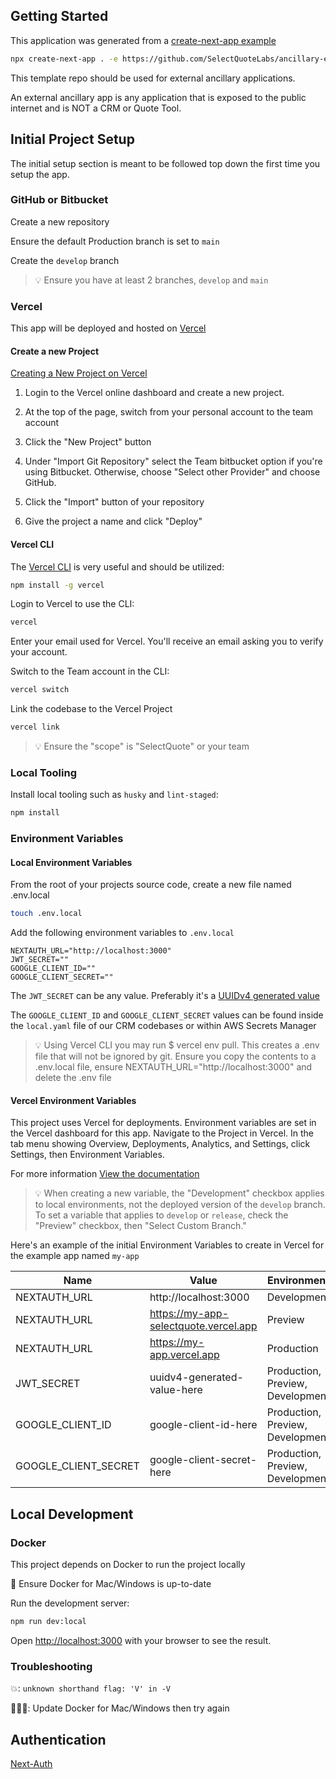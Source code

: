 ## Getting Started

This application was generated from a [create-next-app example](https://github.com/vercel/next.js/tree/canary/examples)

```bash
npx create-next-app . -e https://github.com/SelectQuoteLabs/ancillary-external-app
```

This template repo should be used for external ancillary applications.

An external ancillary app is any application that is exposed to the public internet and is NOT a CRM or Quote Tool.

## Initial Project Setup

The initial setup section is meant to be followed top down the first time you setup the app.

### GitHub or Bitbucket

Create a new repository

Ensure the default Production branch is set to `main`

Create the `develop` branch

> 💡 Ensure you have at least 2 branches, `develop` and `main`

### Vercel

This app will be deployed and hosted on [Vercel](https://vercel.com)

#### Create a new Project

[Creating a New Project on Vercel](https://vercel.com/docs/platform/projects)

1. Login to the Vercel online dashboard and create a new project.

2. At the top of the page, switch from your personal account to the team account

3. Click the "New Project" button

4. Under "Import Git Repository" select the Team bitbucket option if you're using Bitbucket. Otherwise, choose "Select other Provider" and choose GitHub.

5. Click the "Import" button of your repository

6. Give the project a name and click "Deploy"

#### Vercel CLI

The [Vercel CLI](https://vercel.com/docs/cli?query=cli#introduction) is very useful and should be utilized:

```bash
npm install -g vercel
```

Login to Vercel to use the CLI:

```bash
vercel
```

Enter your email used for Vercel. You'll receive an email asking you to verify your account.

Switch to the Team account in the CLI:

```bash
vercel switch
```

Link the codebase to the Vercel Project

```bash
vercel link
```

> 💡 Ensure the "scope" is "SelectQuote" or your team

### Local Tooling

Install local tooling such as `husky` and `lint-staged`:

```bash
npm install
```

### Environment Variables

#### Local Environment Variables

From the root of your projects source code, create a new file named .env.local

```bash
touch .env.local
```

Add the following environment variables to `.env.local`

```
NEXTAUTH_URL="http://localhost:3000"
JWT_SECRET=""
GOOGLE_CLIENT_ID=""
GOOGLE_CLIENT_SECRET=""
```

The `JWT_SECRET` can be any value. Preferably it's a [UUIDv4 generated value](https://www.uuidgenerator.net/version4)

The `GOOGLE_CLIENT_ID` and `GOOGLE_CLIENT_SECRET` values can be found inside the `local.yaml` file of our CRM codebases or within AWS Secrets Manager

> 💡 Using Vercel CLI you may run $ vercel env pull. This creates a .env file that will not be ignored by git. Ensure you copy the contents to a .env.local file, ensure NEXTAUTH_URL="http://localhost:3000" and delete the .env file

#### Vercel Environment Variables

This project uses Vercel for deployments. Environment variables are set in the Vercel dashboard for this app. Navigate to the Project in Vercel. In the tab menu showing Overview, Deployments, Analytics, and Settings, click Settings, then Environment Variables.

For more information [View the documentation](https://vercel.com/support/articles/how-to-add-vercel-environment-variables#envrionment-variables-ui)

> 💡 When creating a new variable, the "Development" checkbox applies to local environments, not the deployed version of the `develop` branch. To set a variable that applies to `develop` or `release`, check the "Preview" checkbox, then "Select Custom Branch."

Here's an example of the initial Environment Variables to create in Vercel for the example app named `my-app`

| Name                 | Value                                 | Environment                      |
| -------------------- | ------------------------------------- | -------------------------------- |
| NEXTAUTH_URL         | http://localhost:3000                 | Development                      |
| NEXTAUTH_URL         | https://my-app-selectquote.vercel.app | Preview                          |
| NEXTAUTH_URL         | https://my-app.vercel.app             | Production                       |
| JWT_SECRET           | uuidv4-generated-value-here           | Production, Preview, Development |
| GOOGLE_CLIENT_ID     | google-client-id-here                 | Production, Preview, Development |
| GOOGLE_CLIENT_SECRET | google-client-secret-here             | Production, Preview, Development |

## Local Development

### Docker

This project depends on Docker to run the project locally

🐳 Ensure Docker for Mac/Windows is up-to-date

Run the development server:

```bash
npm run dev:local
```

Open [http://localhost:3000](http://localhost:3000) with your browser to see the result.

### Troubleshooting

💥: `unknown shorthand flag: 'V' in -V`

👩🏼‍🔧: Update Docker for Mac/Windows then try again

## Authentication

[Next-Auth](https://next-auth.js.org/)
